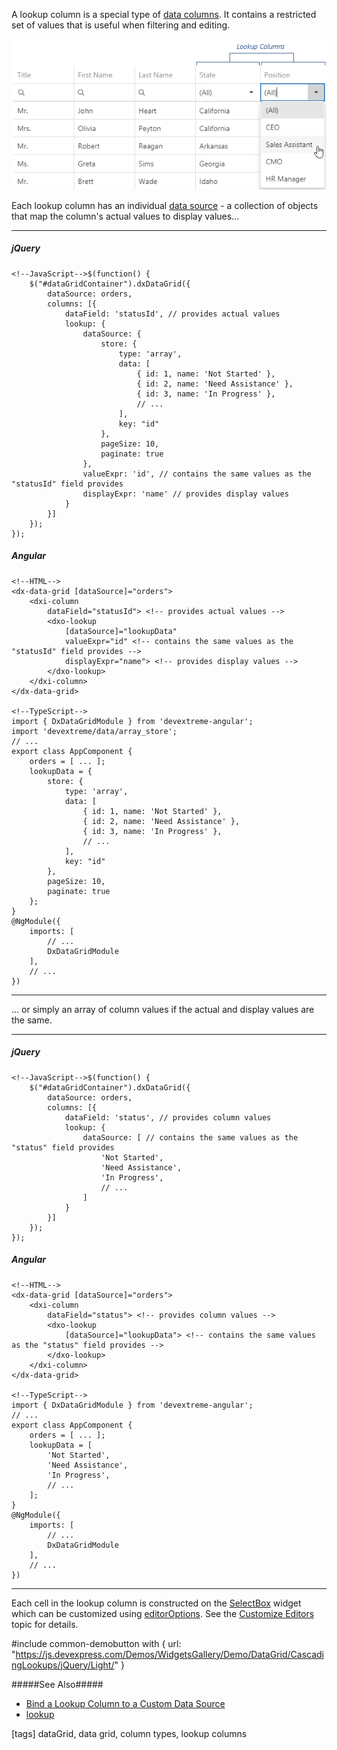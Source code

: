 A lookup column is a special type of [data columns](/concepts/05%20Widgets/DataGrid/15%20Columns/10%20Column%20Types/1%20Data%20Columns.md '/Documentation/Guide/Widgets/DataGrid/Columns/Column_Types/#Data_Columns'). It contains a restricted set of values that is useful when filtering and editing.

![DevExtreme HTML5 JavaScript DataGrid LookupColumns](/images/DataGrid/visual_elements/column-types_lookup.png)

Each lookup column has an individual [data source](/api-reference/10%20UI%20Widgets/GridBase/1%20Configuration/columns/lookup/dataSource.md '/Documentation/ApiReference/UI_Widgets/dxDataGrid/Configuration/columns/lookup/#dataSource') - a collection of objects that map the column's actual values to display values...

---
##### jQuery

    <!--JavaScript-->$(function() {
        $("#dataGridContainer").dxDataGrid({
            dataSource: orders,
            columns: [{
                dataField: 'statusId', // provides actual values
                lookup: {
                    dataSource: {
                        store: {
                            type: 'array',
                            data: [
                                { id: 1, name: 'Not Started' },
                                { id: 2, name: 'Need Assistance' },
                                { id: 3, name: 'In Progress' },
                                // ...
                            ],
                            key: "id"
                        },
                        pageSize: 10,
                        paginate: true
                    },
                    valueExpr: 'id', // contains the same values as the "statusId" field provides
                    displayExpr: 'name' // provides display values
                }
            }]
        });
    });

##### Angular
    
    <!--HTML-->
    <dx-data-grid [dataSource]="orders">
        <dxi-column
            dataField="statusId"> <!-- provides actual values -->
            <dxo-lookup
                [dataSource]="lookupData"
                valueExpr="id" <!-- contains the same values as the "statusId" field provides -->
                displayExpr="name"> <!-- provides display values -->
            </dxo-lookup>
        </dxi-column>
    </dx-data-grid>

    <!--TypeScript-->
    import { DxDataGridModule } from 'devextreme-angular';
    import 'devextreme/data/array_store';
    // ...
    export class AppComponent {
        orders = [ ... ];
        lookupData = {
            store: {
                type: 'array',
                data: [
                    { id: 1, name: 'Not Started' },
                    { id: 2, name: 'Need Assistance' },
                    { id: 3, name: 'In Progress' },
                    // ...
                ],
                key: "id"
            },
            pageSize: 10,
            paginate: true
        };
    }
    @NgModule({
        imports: [
            // ...
            DxDataGridModule
        ],
        // ...
    })
    
---

... or simply an array of column values if the actual and display values are the same.

---
##### jQuery

    <!--JavaScript-->$(function() {
        $("#dataGridContainer").dxDataGrid({
            dataSource: orders,
            columns: [{
                dataField: 'status', // provides column values
                lookup: {
                    dataSource: [ // contains the same values as the "status" field provides
                        'Not Started',
                        'Need Assistance',
                        'In Progress',
                        // ...
                    ]
                }
            }]
        });
    });

##### Angular
    
    <!--HTML-->
    <dx-data-grid [dataSource]="orders">
        <dxi-column
            dataField="status"> <!-- provides column values -->
            <dxo-lookup
                [dataSource]="lookupData"> <!-- contains the same values as the "status" field provides -->
            </dxo-lookup>
        </dxi-column>
    </dx-data-grid>

    <!--TypeScript-->
    import { DxDataGridModule } from 'devextreme-angular';
    // ...
    export class AppComponent {
        orders = [ ... ];
        lookupData = [
            'Not Started',
            'Need Assistance',
            'In Progress',
            // ...
        ];
    }
    @NgModule({
        imports: [
            // ...
            DxDataGridModule
        ],
        // ...
    })
    
---

Each cell in the lookup column is constructed on the [SelectBox](/concepts/05%20Widgets/SelectBox/00%20Overview.md '/Documentation/Guide/Widgets/SelectBox/Overview/') widget which can be customized using [editorOptions](/api-reference/10%20UI%20Widgets/GridBase/1%20Configuration/columns/editorOptions.md '/Documentation/ApiReference/UI_Widgets/dxDataGrid/Configuration/columns/#editorOptions'). See the [Customize Editors](/concepts/05%20Widgets/DataGrid/20%20Editing/40%20Customize%20Editors.md '/Documentation/Guide/Widgets/DataGrid/Editing/#Customize_Editors') topic for details.

#include common-demobutton with {
    url: "https://js.devexpress.com/Demos/WidgetsGallery/Demo/DataGrid/CascadingLookups/jQuery/Light/"
}

#####See Also#####
- [Bind a Lookup Column to a Custom Data Source](/concepts/05%20Widgets/DataGrid/99%20How%20To/Bind%20a%20Lookup%20Column%20to%20a%20Custom%20Data%20Source.md '/Documentation/Guide/Widgets/DataGrid/How_To/Bind_a_Lookup_Column_to_a_Custom_Data_Source/')
- [lookup](/api-reference/10%20UI%20Widgets/dxDataGrid/1%20Configuration/columns/lookup '/Documentation/ApiReference/UI_Widgets/dxDataGrid/Configuration/columns/lookup/')

[tags] dataGrid, data grid, column types, lookup columns
